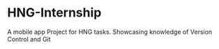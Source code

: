 # HNG-Internship
A mobile app Project for HNG tasks. Showcasing knowledge of Version Control and Git
